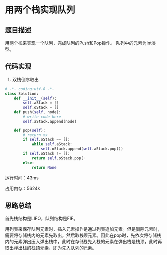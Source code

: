 # 用两个栈实现队列 


## 题目描述

用两个栈来实现一个队列，完成队列的Push和Pop操作。 队列中的元素为int类型。


## 代码实现

1. 双栈倒序取出
```python
# -*- coding:utf-8 -*-
class Solution:
    def __init__(self):
        self.aStack = []
        self.oStack = []
    def push(self, node):
        # write code here
        self.aStack.append(node)
        
    def pop(self):
        # return xx
        if self.oStack == []:
            while self.aStack:
                self.oStack.append(self.aStack.pop())
        if self.oStack != []:
            return self.oStack.pop()
        else:
            return None
```

运行时间：43ms

占用内存：5624k


## 思路总结

首先栈结构是LIFO，队列结构是FIF。

用列表来保存队列元素时，插入元素操作是通过列表追加元素。但是删除元素时，需要将存储栈内的元素先取出，然后取栈顶元素。因此在pop时，先依次将存储栈内的元素弹出压入弹出栈中，此时在存储栈先入栈的元素在弹出栈是栈顶，此时再取出弹出栈的栈顶元素，即为先入队列的元素。
